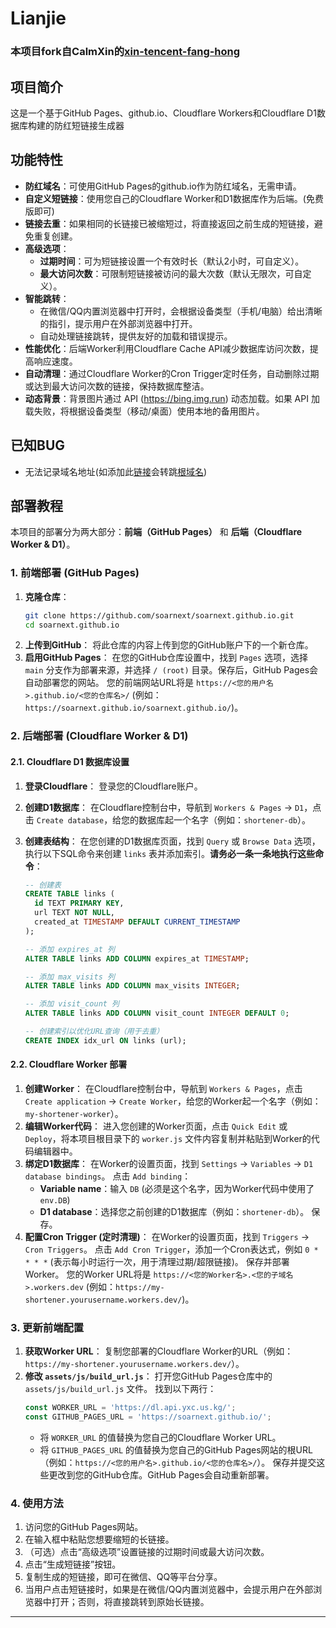 # Lianjie
### 本项目fork自CalmXin的[xin-tencent-fang-hong](https://github.com/CalmXin/xin-tencent-fang-hong)
## 项目简介
这是一个基于GitHub Pages、github.io、Cloudflare Workers和Cloudflare D1数据库构建的防红短链接生成器

## 功能特性
- **防红域名**：可使用GitHub Pages的github.io作为防红域名，无需申请。
- **自定义短链接**：使用您自己的Cloudflare Worker和D1数据库作为后端。(免费版即可)
- **链接去重**：如果相同的长链接已被缩短过，将直接返回之前生成的短链接，避免重复创建。
- **高级选项**：
    - **过期时间**：可为短链接设置一个有效时长（默认2小时，可自定义）。
    - **最大访问次数**：可限制短链接被访问的最大次数（默认无限次，可自定义）。
- **智能跳转**：
    - 在微信/QQ内置浏览器中打开时，会根据设备类型（手机/电脑）给出清晰的指引，提示用户在外部浏览器中打开。
    - 自动处理链接跳转，提供友好的加载和错误提示。
- **性能优化**：后端Worker利用Cloudflare Cache API减少数据库访问次数，提高响应速度。
- **自动清理**：通过Cloudflare Worker的Cron Trigger定时任务，自动删除过期或达到最大访问次数的链接，保持数据库整洁。
- **动态背景**：背景图片通过 API (https://bing.img.run) 动态加载。如果 API 加载失败，将根据设备类型（移动/桌面）使用本地的备用图片。
## 已知BUG
- 无法记录域名地址(如添加此[链接](https://blog.yxc.us.kg/posts/hallo)会转跳[根域名](https://blog.yxc.us.kg/))
## 部署教程

本项目的部署分为两大部分：**前端（GitHub Pages）** 和 **后端（Cloudflare Worker & D1）**。

### 1. 前端部署 (GitHub Pages)

1.  **克隆仓库**：
    ```bash
    git clone https://github.com/soarnext/soarnext.github.io.git
    cd soarnext.github.io
    ```
2.  **上传到GitHub**：
    将此仓库的内容上传到您的GitHub账户下的一个新仓库。
3.  **启用GitHub Pages**：
    在您的GitHub仓库设置中，找到 `Pages` 选项，选择 `main` 分支作为部署来源，并选择 `/ (root)` 目录。保存后，GitHub Pages会自动部署您的网站。
    您的前端网站URL将是 `https://<您的用户名>.github.io/<您的仓库名>/` (例如：`https://soarnext.github.io/soarnext.github.io/`)。

### 2. 后端部署 (Cloudflare Worker & D1)

#### 2.1. Cloudflare D1 数据库设置

1.  **登录Cloudflare**：
    登录您的Cloudflare账户。
2.  **创建D1数据库**：
    在Cloudflare控制台中，导航到 `Workers & Pages` -> `D1`，点击 `Create database`，给您的数据库起一个名字（例如：`shortener-db`）。
3.  **创建表结构**：
    在您创建的D1数据库页面，找到 `Query` 或 `Browse Data` 选项，执行以下SQL命令来创建 `links` 表并添加索引。**请务必一条一条地执行这些命令**：

    ```sql
    -- 创建表
    CREATE TABLE links (
      id TEXT PRIMARY KEY,
      url TEXT NOT NULL,
      created_at TIMESTAMP DEFAULT CURRENT_TIMESTAMP
    );

    -- 添加 expires_at 列
    ALTER TABLE links ADD COLUMN expires_at TIMESTAMP;

    -- 添加 max_visits 列
    ALTER TABLE links ADD COLUMN max_visits INTEGER;

    -- 添加 visit_count 列
    ALTER TABLE links ADD COLUMN visit_count INTEGER DEFAULT 0;

    -- 创建索引以优化URL查询（用于去重）
    CREATE INDEX idx_url ON links (url);
    ```

#### 2.2. Cloudflare Worker 部署

1.  **创建Worker**：
    在Cloudflare控制台中，导航到 `Workers & Pages`，点击 `Create application` -> `Create Worker`，给您的Worker起一个名字（例如：`my-shortener-worker`）。
2.  **编辑Worker代码**：
    进入您创建的Worker页面，点击 `Quick Edit` 或 `Deploy`，将本项目根目录下的 `worker.js` 文件内容复制并粘贴到Worker的代码编辑器中。
3.  **绑定D1数据库**：
    在Worker的设置页面，找到 `Settings` -> `Variables` -> `D1 database bindings`。
    点击 `Add binding`：
    -   **Variable name**：输入 `DB` (必须是这个名字，因为Worker代码中使用了 `env.DB`)
    -   **D1 database**：选择您之前创建的D1数据库（例如：`shortener-db`）。
    保存。
4.  **配置Cron Trigger (定时清理)**：
    在Worker的设置页面，找到 `Triggers` -> `Cron Triggers`。
    点击 `Add Cron Trigger`，添加一个Cron表达式，例如 `0 * * * *` (表示每小时运行一次，用于清理过期/超限链接)。
    保存并部署Worker。
    您的Worker URL将是 `https://<您的Worker名>.<您的子域名>.workers.dev` (例如：`https://my-shortener.yourusername.workers.dev/`)。

### 3. 更新前端配置

1.  **获取Worker URL**：
    复制您部署的Cloudflare Worker的URL（例如：`https://my-shortener.yourusername.workers.dev/`）。
2.  **修改 `assets/js/build_url.js`**：
    打开您GitHub Pages仓库中的 `assets/js/build_url.js` 文件。
    找到以下两行：
    ```javascript
    const WORKER_URL = 'https://dl.api.yxc.us.kg/';
    const GITHUB_PAGES_URL = 'https://soarnext.github.io/';
    ```
    -   将 `WORKER_URL` 的值替换为您自己的Cloudflare Worker URL。
    -   将 `GITHUB_PAGES_URL` 的值替换为您自己的GitHub Pages网站的根URL（例如：`https://<您的用户名>.github.io/<您的仓库名>/`）。
    保存并提交这些更改到您的GitHub仓库。GitHub Pages会自动重新部署。

### 4. 使用方法

1.  访问您的GitHub Pages网站。
2.  在输入框中粘贴您想要缩短的长链接。
3.  （可选）点击“高级选项”设置链接的过期时间或最大访问次数。
4.  点击“生成短链接”按钮。
5.  复制生成的短链接，即可在微信、QQ等平台分享。
6.  当用户点击短链接时，如果是在微信/QQ内置浏览器中，会提示用户在外部浏览器中打开；否则，将直接跳转到原始长链接。

---

